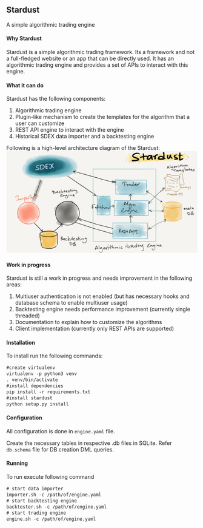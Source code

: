 Stardust 
--------
A simple algorithmic trading engine

#### Why Stardust
Stardust is a simple algorithmic trading framework. Its a framework and not a full-fledged website
or an app that can be directly used. It has an algorithmic trading engine and provides a set of APIs
to interact with this engine.

#### What it can do
Stardust has the following components:
1. Algorithmic trading engine
2. Plugin-like mechanism to create the templates for the algorithm that a user can customize
3. REST API engine to interact with the engine
4. Historical SDEX data importer and a backtesting engine 

Following is a high-level architecture diagram of the Stardust:
![Architecture](assets/arch.jpg)

#### Work in progress
Stardust is still a work in progress and needs improvement in the following areas:
1. Multiuser authentication is not enabled (but has necessary hooks and database schema to enable multiuser usage)
2. Backtesting engine needs performance improvement (currently single threaded)
3. Documentation to explain how to customize the algorithms
4. Client implementation (currently only REST APIs are supported)


#### Installation
To install run the following commands:
```
#create virtualenv
virtualenv -p python3 venv
. venv/bin/activate
#install dependencies
pip install -r requirements.txt
#install stardust
python setup.py install
```

#### Configuration
All configuration is done in `engine.yaml` file.

Create the necessary tables in respective .db files in SQLite.
Refer `db.schema` file for DB creation DML queries.

#### Running
To run execute following command
```
# start data importer
importer.sh -c /path/of/engine.yaml
# start backtesting engine
backtester.sh -c /path/of/engine.yaml
# start trading engine
engine.sh -c /path/of/engine.yaml
```

